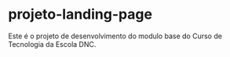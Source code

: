 # projeto-landing-page
Este é o projeto de desenvolvimento do modulo base do Curso de Tecnologia da Escola DNC.
